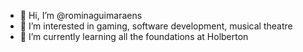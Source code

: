 - 👋 Hi, I’m @rominaguimaraens
- 👀 I’m interested in gaming, software development, musical theatre 
- 🌱 I’m currently learning all the foundations at Holberton

<!---
rominaguimaraens/rominaguimaraens is a ✨ special ✨ repository because its `README.md` (this file) appears on your GitHub profile.
You can click the Preview link to take a look at your changes.
--->

